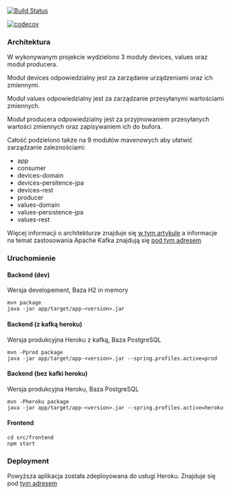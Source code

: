[![Build Status](https://travis-ci.org/kamdibus/PIK.svg?branch=master)](https://travis-ci.org/kamdibus/PIK)

[![codecov](https://codecov.io/gh/kamdibus/PIK/branch/development/graph/badge.svg)](https://codecov.io/gh/kamdibus/PIK/branch/development)

### Architektura
W wykonywanym projekcie wydzielono 3 moduły devices, values oraz moduł producera. 

Moduł devices odpowiedzialny jest za zarządanie urządzeniami oraz ich zmiennymi.

Moduł values odpowiedzialny jest za zarządzanie przesyłanymi wartościami zmiennych.

Moduł producera odpowiedzialny jest za przyjmowaniem przesyłanych wartości zmiennych oraz zapisywaniem 
ich do bufora.

Całość podzielono także na 9 modułów mavenowych aby ułatwić zarządzanie zaleznościami:
+ app
+ consumer
+ devices-domain
+ devices-persitence-jpa
+ devices-rest
+ producer
+ values-domain
+ values-persistence-jpa
+ values-rest

Więcej informacji o architekturze znajduje się [w tym artykule](https://kamdibus.github.io/PIK/2018/05/30/Hexagonal-Architecture.html)
a informacje na temat zastosowania Apache Kafka znajdują się [pod tym adresem](https://kamdibus.github.io/PIK/2018/06/03/Apache-Kafka.html)


### Uruchomienie
#### Backend (dev)
Wersja developement,
Baza H2 in memory
````
mvn package
java -jar app/target/app-<version>.jar
````

#### Backend (z kafką heroku)
Wersja produkcyjna Heroku z kafką,
Baza PostgreSQL
````
mvn -Pprod package
java -jar app/target/app-<version>.jar --spring.profiles.active=prod
````

#### Backend (bez kafki heroku)
Wersja produkcyjna Heroku,
Baza PostgreSQL
````
mvn -Pheroku package
java -jar app/target/app-<version>.jar --spring.profiles.active=heroku
````
		
#### Frontend
````
cd src/frontend
npm start
````

### Deployment
Powyższa aplikacja została zdeployowana do usługi Heroku. Znajduje się pod [tym adresem](http://wtxgs.herokuapp.com)
